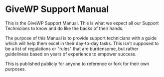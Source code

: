 # GiveWP Support Manual

This is the GiveWP Support Manual. This is what we expect all our Support Technicians to know and do like the backs of their hands. 

The purpose of this Manual is to provide support technicians with a guide which will help them excel in their day-to-day tasks. This isn't supposed to be a list of regulations or "rules" that are burdensome, but rather guideliness based on years of experience to empower success.

This is published publicly for anyone to reference or fork for their own purposes.
